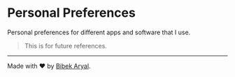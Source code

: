 # Personal Preferences

Personal preferences for different apps and software that I use.

> This is for future references.

---

Made with ❤️ by [Bibek Aryal](https://bibeka.com.np/).
